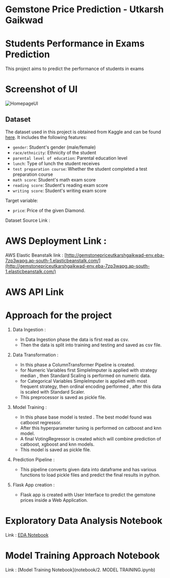 # Gemstone Price Prediction - Utkarsh Gaikwad


# Students Performance in Exams Prediction
This project aims to predict the performance of students in exams

# Screenshot of UI

![HomepageUI](./Screenshots/HomepageUI.jpg)

## Dataset

The dataset used in this project is obtained from Kaggle and can be found [here](https://www.kaggle.com/datasets/spscientist/students-performance-in-exams?datasetId=74977). It includes the following features:

- `gender`: Student's gender (male/female)
- `race/ethnicity`: Ethnicity of the student
- `parental level of education`: Parental education level
- `lunch`: Type of lunch the student receives
- `test preparation course`: Whether the student completed a test preparation course
- `math score`: Student's math exam score
- `reading score`: Student's reading exam score
- `writing score`: Student's writing exam score

Target variable:
* `price`: Price of the given Diamond.

Dataset Source Link :



# AWS Deployment Link :

AWS Elastic Beanstalk link : [http://gemstonepriceutkarshgaikwad-env.eba-7zp3wapg.ap-south-1.elasticbeanstalk.com/](http://gemstonepriceutkarshgaikwad-env.eba-7zp3wapg.ap-south-1.elasticbeanstalk.com/)





# AWS API Link



# Approach for the project 

1. Data Ingestion : 
    * In Data Ingestion phase the data is first read as csv. 
    * Then the data is split into training and testing and saved as csv file.

2. Data Transformation : 
    * In this phase a ColumnTransformer Pipeline is created.
    * for Numeric Variables first SimpleImputer is applied with strategy median , then Standard Scaling is performed on numeric data.
    * for Categorical Variables SimpleImputer is applied with most frequent strategy, then ordinal encoding performed , after this data is scaled with Standard Scaler.
    * This preprocessor is saved as pickle file.

3. Model Training : 
    * In this phase base model is tested . The best model found was catboost regressor.
    * After this hyperparameter tuning is performed on catboost and knn model.
    * A final VotingRegressor is created which will combine prediction of catboost, xgboost and knn models.
    * This model is saved as pickle file.

4. Prediction Pipeline : 
    * This pipeline converts given data into dataframe and has various functions to load pickle files and predict the final results in python.

5. Flask App creation : 
    * Flask app is created with User Interface to predict the gemstone prices inside a Web Application.

# Exploratory Data Analysis Notebook

Link : [EDA Notebook](https://github.com/youssafB/MLproject1/blob/main/notebook/1%20.%20EDA%20STUDENT%20PERFORMANCE%20.ipynb)

# Model Training Approach Notebook

Link : [Model Training Notebook](notebook/2. MODEL TRAINING.ipynb)


